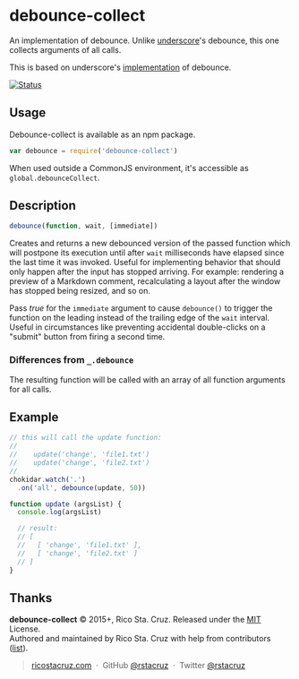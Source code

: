 # debounce-collect

An implementation of debounce. Unlike [underscore]'s debounce, this one
collects arguments of all calls.

This is based on underscore's [implementation](https://github.com/jashkenas/underscore/blob/1.8.3/underscore.js#L813-L847) of debounce.

[![Status](https://travis-ci.org/rstacruz/debounce-collect.svg?branch=master)](https://travis-ci.org/rstacruz/debounce-collect "See test builds")

[underscore]: http://underscorejs.org/

## Usage

Debounce-collect is available as an npm package.

```js
var debounce = require('debounce-collect')
```

When used outside a CommonJS environment, it's accessible as `global.debounceCollect`.

## Description

```js
debounce(function, wait, [immediate])
```

Creates and returns a new debounced version of the passed function which will
postpone its execution until after `wait` milliseconds have elapsed since the
last time it was invoked. Useful for implementing behavior that should only
happen after the input has stopped arriving. For example: rendering a preview
of a Markdown comment, recalculating a layout after the window has stopped
being resized, and so on.

Pass *true* for the `immediate` argument to cause `debounce()` to trigger the function
on the leading instead of the trailing edge of the `wait` interval. Useful in
circumstances like preventing accidental double-clicks on a "submit" button
from firing a second time. 

### Differences from `_.debounce`

The resulting function will be called with an array of all function arguments
for all calls.

## Example

```js
// this will call the update function:
//
//    update('change', 'file1.txt')
//    update('change', 'file2.txt')
//
chokidar.watch('.')
  .on('all', debounce(update, 50))

function update (argsList) {
  console.log(argsList)

  // result:
  // [
  //   [ 'change', 'file1.txt' ],
  //   [ 'change', 'file2.txt' ]
  // ]
}
```

## Thanks

**debounce-collect** © 2015+, Rico Sta. Cruz. Released under the [MIT] License.<br>
Authored and maintained by Rico Sta. Cruz with help from contributors ([list][contributors]).

> [ricostacruz.com](http://ricostacruz.com) &nbsp;&middot;&nbsp;
> GitHub [@rstacruz](https://github.com/rstacruz) &nbsp;&middot;&nbsp;
> Twitter [@rstacruz](https://twitter.com/rstacruz)

[MIT]: http://mit-license.org/
[contributors]: http://github.com/rstacruz/debounce-collect/contributors
